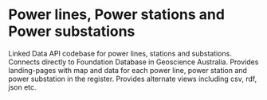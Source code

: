 # Power lines, Power stations and Power substations
Linked Data API codebase for power lines, stations and substations. Connects directly to Foundation Database in Geoscience Australia. Provides landing-pages with map and data for each power line, power station and power substation in the register. Provides alternate views including csv, rdf, json etc.

